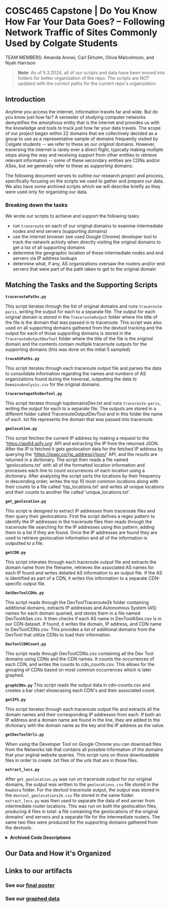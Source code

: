 # COSC465 Capstone | Do You Know How Far Your Data Goes? – Following Network Traffic of Sites Commonly Used by Colgate Students
TEAM MEMBERS: Amanda Anowi, Carl Ekholm, Olivia Malcolmson, and Nyah Harrison

> **Note**: As of 5.3.2024, all of our scripts and data have been moved into folders for better organization of the repo. The scripts are NOT updated with the correct paths for the current repo's organization.

## Introduction
Anytime you access the internet, information travels far and wide. But do you know just how far? A semester of studying computer networks demystifies the amorphous entity that is the internet and provides us with the knowledge and tools to track just how far your data travels. The scope of our project began within 22 domains that we collectively decided as a group to use as a representative sample of domains frequently visited by Colgate students -- we refer to these as our *original* domains. However, traversing the internet is rarely ever a direct flight, typically making multiple stops along the way and receiving support from other entities to retrieve relevant information -- some of these secondary entities are CDNs and/or ASes, but we generally refer to these as *supporting* domains.

The following document serves to outline our research project and process, specifically focusing on the scripts we used to gather and prepare our data. We also have some archived scripts which we will describe briefly as they were used only for organizing our data.


### Breaking down the tasks
We wrote our scripts to achieve and support the following tasks:
- run `traceroute` on each of our original domains to examine intermediate nodes and end servers (supporting domains)
- use the internet browser (we used Google Chrome) developer tool to track the network activity when directly visiting the original domains to get a list of all supporting domains  
- determine the geographic location of these intermediate nodes and end servers via IP address lookups
- determine what, if any, AS organizations oversaw the routers and/or end servers that were part of the path taken to get to the original domain

## Matching the Tasks and the Supporting Scripts
**`traceroutePaths.py`**

This script iterates through the list of original domains and runs `traceroute-paris`, writing the output for each to a separate file. The output for each original domain is stored in the `TracerouteOutput` folder where the title of the file is the domain that was passed in to traceroute. This script was also used on all supporting domains gathered from the devtool tracking and the output for each of those supporting domains is stored in the `TracerouteOutputDevTool` folder where the title of the file is the *original* domain and the contents contain multiple traceroute outputs for the supporting domains (this was done on the initial 5 sampled)


**`traceASPaths.py`**

This script iterates through each traceroute output file and parses the data to consolidate information regarding the names and numbers of AS organizations found during the traversal, outputting the data to `DomainsAnalysis.csv` for the original domains.


**`traceroutepathsDevTool.py`**

This script iterates through topdomainsDev.txt and runs `traceroute-paris`, writing the output for each to a separate file. The outputs are stored in a different folder called TracerouteOutputDevTool and in this folder the name of each .txt file represents the domain that was passed into traceroute.


**`geolocation.py`**

This script fetches the current IP address by making a request to the 'https://api64.ipify.org' API and extracting the IP from the returned JSON. After the IP is fetched it gets geolocation data for the fetched IP address by querying the 'https://ipapi.co/{ip_address}/json/' API, and the results are returned in a dictionary. The script then reads a file named 'geolocations.txt' with all of the formatted location information and processes each line to count occurrences of each location using a dictionary. After analyzing the script sorts the locations by their frequency in descending order, writes the top 10 most common locations along with their counts to a file called 'top_locations.txt' and writes all unique locations and their counts to another file called 'unique_locations.txt'. 


**`get_geolocation.py`**

This script is designed to extract IP addresses from traceroute files and then query their geolocations. First the script defines a regex pattern to identify the IP addresses in the traceroute files then reads through the traceroute file searching for the IP addresses using this pattern, adding them to a list if they are found. Once the IP addresses are found they are used to retrieve geolocation information and all of the information is outputted to a file.


**`getCDN.py`**

This script interates through each traceroute output file and extracts the domain name from the filename, retrieves the associated AS names for each IP found and writes detailed AS information to an output file. If the AS is identified as part of a CDN, it writes this information to a separate CDN-specific output file.


**`GetDevToolCDNs.py`**

This script reads through the DevToolTraceroute2k folder containing additional domains, extracts IP addresses and Autonomous System (AS) names for each domain queried, and stores them in a file named DevToolASes.csv. It then checks if each AS name in DevToolASes.csv is in our CDN dataset. If found, it writes the domain, IP address, and CDN name to DevToolCDNs.csv. This provides a list of additional domains from the DevTool that utilize CDNs to load their information.

**`DevToolCDNCount.py`**

This script reads through DevToolCDNs.csv containing all the Dev Tool domains using CDNs and the CDN names. It counts the occurrences of each CDN, and writes the counts to cdn_counts.csv. This allows for the grouping of CDNs based on most common occurrences which is later graphed. 

**`graphCDNs.py`**
This script reads the output data in cdn-counts.csv and creates a bar chart showcasing each CDN's and their associated count.

**`getIPS.py`**

This script iterates through each traceroute output file and extracts all the domain names and their corresponding IP addresses from each. If both an IP address and a domain name are found in the line, they are added to the dictionary with the domain name as the key and the IP address as the value.


**`getDevToolUrls.py`**

When using the Developer Tool on Google Chrome you can download files from the Networks tab that contains all possible information of the domains that your orginal website queries. This script runs on those downloadable files in order to create .txt files of the urls that are in those files. 

**`extract_locs.py`**

After `get_geolocation.py` was run on traceroute output for our original domains, the output was written to the `geolocations.csv` file stored in the `RawData` folder. For the devtool traceroute output, the output was stored in the `devtool_geolocations2k.csv` file stored in the same folder. `extract_locs.py` was then used to separate the data of end server from intermediate router locations. This was run on both the geolocation files, producing 4 files in total: a file containing the geolocations of the original domains' end servers and a separate file for the intermediate routers. The same two files were produced for the supporting domains gathered from the devtools.


<details>
<summary><strong> Archived Code Descriptions </strong></summary>
<blockquote><strong><code>devtoolorg.py</code></strong> 
<hr> Script for separating traceroute output of supporting domains that had originally been compiled into one txt file according to the original domain into separate txt files for each supporting domain organized by folders of the original domain they were supporting
</blockquote>
<br>
<p>For instance, all of the traceroute output for all supporting domains found via the devtool for chatGPT were in one file like so:</p>
                
    CONTENTS OF chatopenai.com.txt:
    traceroute to chat.openai.com (104.18.37.228), 30 hops max, 30 bytes packets
    1  172.17.0.1 (172.17.0.1)  0.067ms    0.064ms    0.054ms  
    ...

    traceroute to cdn.oaistatic.com (104.18.41.158), 30 hops max, 30 bytes packets
    1  172.17.0.1 (172.17.0.1)  0.045ms    0.040ms    0.035ms  
    ...
        
<p>But these were then separated into files under the same folder of the original domain they supported, following a structure more similar to the following:</p>

    -- /DevToolTraceRoute2k
        | -- chat.openai.com/
            | -- chat.openai.com.txt
            -- cdn.oaistatic.com.txt

<blockquote><strong><code>consolidate_loc_info.py</code></strong> 
<hr> Script for consolidating all location information into pandas dataframes and outputting the information to csv files with counts and totals we could use for graphs. The data stored in the resulting 4 csv files from running the `extract_locs.py` script were a bit disorganized and contained a lot of unnecessary text (e.g., the every IP address was formatted as 'IP: X.X.X.X'). `consolidate_loc.py` was written to clean the data in these csv files (remove any unnecessary text in the cells such as the 'IP: ' part). After the data was reformatted, this script also read the end server and intermediate server location csv files and merged them by reading them into a pandas DataFrame and concatenating them together. The resulting files were then able to be exported to a <a href='https://docs.google.com/spreadsheets/d/1jWDt9uKFmqKqRPY1z8sq_pW4y45KRiSemPMj5bk3cjY/edit#gid=424344175'>Google Sheet</a> where the data could be graphed. 
</blockquote>

</details>

## Our Data and How it's Organized


## Links to our artifacts
### See our [final poster](https://docs.google.com/presentation/d/1s7KjgZjiOWT0BBllw7Mlzerl64zBnTOY/edit#slide=id.g2d17fba3423_1_34)

### See our [graphed data](https://docs.google.com/spreadsheets/d/1jWDt9uKFmqKqRPY1z8sq_pW4y45KRiSemPMj5bk3cjY/edit?usp=sharing)
